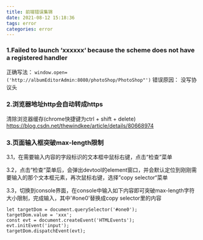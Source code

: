 ```yaml
---
title: 前端错误集锦
date: 2021-08-12 15:18:36
tags: error
categories: error
---
```


### 1.Failed to launch ‘xxxxxx‘ because the scheme does not have a registered handler
正确写法： `window.open=('http://albumEditorAdmin:8080/photoShop/PhotoShop"')`
错误原因： 没写协议头

<!--more-->

### 2.浏览器地址http会自动转成https
清除浏览器缓存(chrome快捷键为ctrl + shift + delete)
https://blog.csdn.net/thewindkee/article/details/80668974

### 3.页面输入框突破max-length限制
3.1，在需要输入内容的字段标识的文本框中鼠标右键，点击“检查”菜单

3.2，点击“检查“菜单后，会弹出devtool的element窗口，并会默认定位到刚刚需要输入的那个文本框元素，再次鼠标右键，选择”copy selector“菜单

3.3，切换到console界面，在console中输入如下内容即可突破max-length字符大小限制，完成输入，其中'#one0'替换成copy selector里的内容
```
let targetDom = document.querySelector('#one0');
targetDom.value = 'xxx';
const evt = document.createEvent('HTMLEvents');
evt.initEvent('input');
targetDom.dispatchEvent(evt);
```